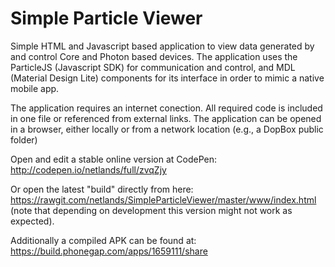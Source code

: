 # Simple Particle Viewer
Simple HTML and Javascript based application to view data generated by and control Core and Photon based devices.
The application uses the ParticleJS (Javascript SDK) for communication and control, and MDL (Material Design Lite) components for its interface in order to mimic a native mobile app.

The application requires an internet conection. All required code is included in one file or referenced from external links. The application can be opened in a browser, either locally or from a network location (e.g., a DopBox public folder)

Open and edit a stable online version at CodePen: http://codepen.io/netlands/full/zvqZjy

Or open the latest "build" directly from here: https://rawgit.com/netlands/SimpleParticleViewer/master/www/index.html (note that depending on development this version might not work as expected).

Additionally a compiled APK can be found at: https://build.phonegap.com/apps/1659111/share 
